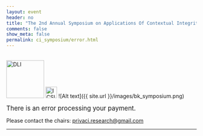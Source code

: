 ```yaml
---
layout: event
header: no
title: "The 2nd Annual Symposium on Applications Of Contextual Integrity"
comments: false
show_meta: false
permalink: ci_symposium/error.html
---
```

<br/>
<img src="{{ site.url }}/images/DLI_logo.jpg" alt="DLI" style="height: 100px;"/>
<img src="{{ site.url }}/images/ICSI.png" alt="ICSI" style="height: 30px;" style="margin-left:5em" />
![Alt text]({{ site.url }}/images/bk_symposium.png)

<big>There is an error processing your payment.</big> 

Please contact the chairs: [privaci.research@gmail.com](mailto:privaci.research@gmail.com)

<hr/>
